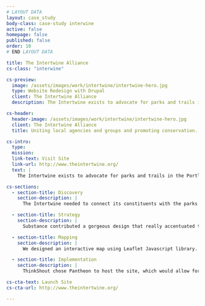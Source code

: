 ```yaml
---
# LAYOUT DATA
layout: case_study
body-class: case-study interwine
active: false
homepage: false
published: false
order: 10
# END LAYOUT DATA

title: The Intertwine Alliance
cs-class: "interwine"

cs-preview:
  image: /assets/images/work/intertwine/intertwine-hero.jpg
  type: Website Redesign with Drupal
  client: The Intertwine Alliance
  description: The Intertwine exists to advocate for parks and trails in the Portland metropolitan area.

cs-header:
  header-image: /assets/images/work/intertwine/intertwine-hero.jpg
  client: The Intertwine Alliance
  title: Uniting local agencies and groups and promoting conservation.

cs-intro:
  type:
  mission:
  link-text: Visit Site
  link-url: http://www.theintertwine.org/
  text: |
    The Intertwine exists to advocate for parks and trails in the Portland metropolitan area, uniting local agencies and groups to take a vested interest in the land and promoting conservation. To be effective advocates, they needed to inform and engage their audience. First and foremost, they needed a website that could do the work for them. ThinkShout partnered with Open Plans and Substance to deliver what would become a beautiful, user-friendly web solution.

cs-sections:
  - section-title: Discovery
    section-description: |
      The Intertwine needed to connect its constituents with the parks in its network, engagement being key in the process. There needed to be a way for park-goers to easily plan their adventures, tour routes, and learn more about the regions around them.

  - section-title: Strategy
    section-description: |
      Substance contributed a gorgeous design that really accentuated the parks’ themes. From there, we developed an interactive Leaflet map, which allowed site visitors to explore Intertwine from any device. We wanted to emphasize the beauty of the areas they sought to preserve with gorgeous image galleries and a collection of adventures comprised of parks and trails curated by the alliance.

  - section-title: Mapping
    section-description: |
      We designed an interactive map using Leaflet Javascript library. Leaflet allowed us to present visitors with a responsive map they could thoroughly explore. This included a Drupal Module that ThinkShout developed specifically for this project, featuring custom tiles built by Open Plan with Development Seed’s TileMill, hosted by their Mapbox service.

  - section-title: Implementation
    section-description: |
      ThinkShout chose Pantheon to host the site, which would allow for the quick delivery of all that content. It was a visual-heavy project, which called for a host that could handle the data and deliver a smooth user experience without sacrificing speed or reliability.

cs-cta-text: Launch Site
cs-cta-url: http://www.theintertwine.org/

---
```

